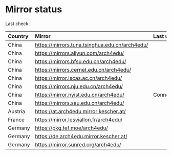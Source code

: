 <script src="./time.js"></script>
# Mirror status
Last check: <script type="text/javascript">localize(1700766840.9346714);</script>

|Country|Mirror|Last update|
|:------|:-----|:----------|
|China|https://mirrors.tuna.tsinghua.edu.cn/arch4edu/|<script type="text/javascript">localize(1700721172);</script>|
|China|https://mirrors.aliyun.com/arch4edu/|<script type="text/javascript">localize(1700721172);</script>|
|China|https://mirrors.bfsu.edu.cn/arch4edu/|<script type="text/javascript">localize(1700721172);</script>|
|China|https://mirrors.cernet.edu.cn/arch4edu/|<script type="text/javascript">localize(1700721172);</script>|
|China|https://mirror.iscas.ac.cn/arch4edu/|<script type="text/javascript">localize(1700721172);</script>|
|China|https://mirrors.nju.edu.cn/arch4edu/|<script type="text/javascript">localize(1700677914);</script>|
|China|https://mirror.nyist.edu.cn/arch4edu/|ConnectionError|
|China|https://mirrors.sau.edu.cn/arch4edu/|<script type="text/javascript">localize(1700721172);</script>|
|Austria|https://at.arch4edu.mirror.kescher.at/|<script type="text/javascript">localize(1700764463);</script>|
|France|https://mirror.lesviallon.fr/arch4edu/|<script type="text/javascript">localize(1700721172);</script>|
|Germany|https://pkg.fef.moe/arch4edu/|<script type="text/javascript">localize(1700721172);</script>|
|Germany|https://de.arch4edu.mirror.kescher.at/|<script type="text/javascript">localize(1700764463);</script>|
|Germany|https://mirror.sunred.org/arch4edu/|<script type="text/javascript">localize(1700764463);</script>|

<script src="./tablefilter/tablefilter.js"></script>
<script src="./table.js"></script>